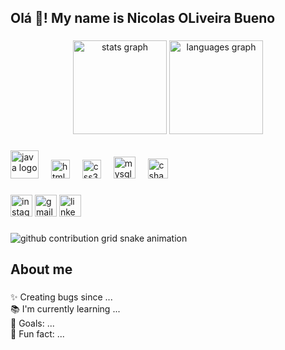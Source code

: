 <h2 align="left">Olá 👋! My name is Nicolas OLiveira Bueno </h2>

###

<div align="center">
  <a href:"https://github.com/Nikolis2>
  <img src="https://github-readme-stats.vercel.app/api?username=Nikolis2&hide_title=false&hide_rank=false&show_icons=true&include_all_commits=true&count_private=true&disable_animations=false&theme=dark&locale=en&hide_border=false" height="150" alt="stats graph"  />
  <img src="https://github-readme-stats.vercel.app/api/top-langs?username=Nikolis2&locale=en&hide_title=false&layout=compact&card_width=320&langs_count=5&theme=dark&hide_border=false" height="150" alt="languages graph"  />
</div>

###

<div align="left">
  
  <img src="https://cdn.jsdelivr.net/gh/devicons/devicon@latest/icons/java/java-original-wordmark.svg" height="45" alt="java logo" />
  <img width="12" />
  <img src="https://cdn.jsdelivr.net/gh/devicons/devicon/icons/html5/html5-original.svg" height="30" alt="html5 logo"  />
  <img width="12" />
  <img src="https://cdn.jsdelivr.net/gh/devicons/devicon/icons/css3/css3-original.svg" height="30" alt="css3 logo"  />
  <img width="12" />
  <img src="https://cdn.jsdelivr.net/gh/devicons/devicon@latest/icons/mysql/mysql-original.svg" height="35" alt="mysql logo"  />
  <img width="12" />
 <img src="https://cdn.jsdelivr.net/gh/devicons/devicon@latest/icons/javascript/javascript-plain.svg" height="32" alt="csharp logo"  />
</div>

###

<div align="left">
  <img src="https://img.shields.io/static/v1?message=Instagram&logo=instagram&label=&color=E4405F&logoColor=white&labelColor=&style=for-the-badge" height="35" alt="instagram logo"  />
  <img src="https://img.shields.io/static/v1?message=Gmail&logo=gmail&label=&color=D14836&logoColor=white&labelColor=&style=for-the-badge" height="35" alt="gmail logo"  />
  <img src="https://img.shields.io/static/v1?message=LinkedIn&logo=linkedin&label=&color=0077B5&logoColor=white&labelColor=&style=for-the-badge" height="35" alt="linkedin logo"  />
</div>

###

<picture align="center">
  <source media="(prefers-color-scheme: dark)" srcset="https://raw.githubusercontent.com/Nikolis2/Nikolis2/output/github-contribution-grid-snake-dark.svg">
  <source media="(prefers-color-scheme: light)" srcset="https://raw.githubusercontent.com/Nikolis2/Nikolis2/output/github-contribution-grid-snake-dark.svg">
  <img align="center" alt="github contribution grid snake animation" src="https://raw.githubusercontent.com/Nikolis2/Nikolis2/output/github-contribution-grid-snake.svg">
</picture>

###


<h2 align="left">About me</h2>

###

<p align="left">✨ Creating bugs since ...<br>📚 I'm currently learning ...<br>🎯 Goals: ...<br>🎲 Fun fact: ...</p>
